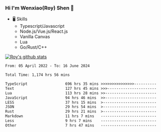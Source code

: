### Hi I'm Wenxiao(Roy) Shen 👋
- 🖥 Skills
  - Typescript/Javascript
  - Node.js/Vue.js/React.js
  - Vanilla Canvas
  - Lua
  - Go/Rust/C++

[![Roy's github stats](https://github-readme-stats.vercel.app/api?username=RoyShen12&show_icons=true&theme=radical&hide=prs,contribs)](https://github.com/anuraghazra/github-readme-stats)
<!--START_SECTION:waka-->

```txt
From: 05 April 2022 - To: 16 June 2024

Total Time: 1,174 hrs 56 mins

TypeScript                 696 hrs 35 mins >>>>>>>>>>>>>>>----------   58.90 %
Text                       127 hrs 45 mins >>>----------------------   10.80 %
Lua                        113 hrs 28 mins >>-----------------------   09.59 %
JavaScript                 94 hrs 46 mins  >>-----------------------   08.01 %
LESS                       37 hrs 15 mins  >------------------------   03.15 %
JSON                       29 hrs 54 mins  >------------------------   02.53 %
Rust                       29 hrs 21 mins  >------------------------   02.48 %
Markdown                   11 hrs 7 mins   -------------------------   00.94 %
Less                       9 hrs 7 mins    -------------------------   00.77 %
Other                      7 hrs 47 mins   -------------------------   00.66 %
```

<!--END_SECTION:waka-->
